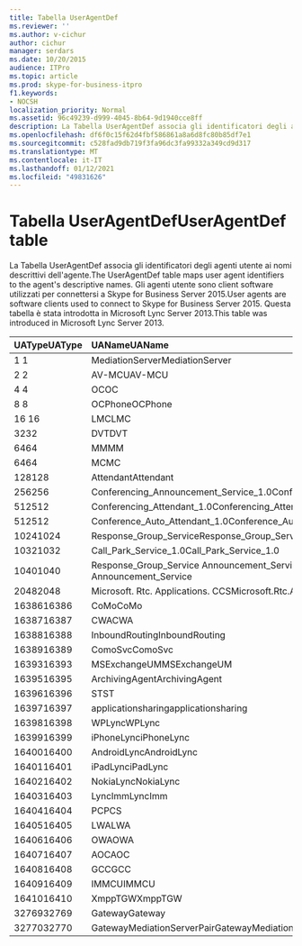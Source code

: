 ```yaml
---
title: Tabella UserAgentDef
ms.reviewer: ''
ms.author: v-cichur
author: cichur
manager: serdars
ms.date: 10/20/2015
audience: ITPro
ms.topic: article
ms.prod: skype-for-business-itpro
f1.keywords:
- NOCSH
localization_priority: Normal
ms.assetid: 96c49239-d999-4045-8b64-9d1940cce8ff
description: La Tabella UserAgentDef associa gli identificatori degli agenti utente ai nomi descrittivi dell'agente. Gli agenti utente sono client software utilizzati per connettersi a Skype for Business Server 2015. Questa tabella è stata introdotta in Microsoft Lync Server 2013.
ms.openlocfilehash: df6f0c15f62d4fbf586861a8a6d8fc80b85df7e1
ms.sourcegitcommit: c528fad9db719f3fa96dc3fa99332a349cd9d317
ms.translationtype: MT
ms.contentlocale: it-IT
ms.lasthandoff: 01/12/2021
ms.locfileid: "49831626"
---
```

# <a name="useragentdef-table"></a><span data-ttu-id="a2b2a-105">Tabella UserAgentDef</span><span class="sxs-lookup"><span data-stu-id="a2b2a-105">UserAgentDef table</span></span>
 
<span data-ttu-id="a2b2a-106">La Tabella UserAgentDef associa gli identificatori degli agenti utente ai nomi descrittivi dell'agente.</span><span class="sxs-lookup"><span data-stu-id="a2b2a-106">The UserAgentDef table maps user agent identifiers to the agent's descriptive names.</span></span> <span data-ttu-id="a2b2a-107">Gli agenti utente sono client software utilizzati per connettersi a Skype for Business Server 2015.</span><span class="sxs-lookup"><span data-stu-id="a2b2a-107">User agents are software clients used to connect to Skype for Business Server 2015.</span></span> <span data-ttu-id="a2b2a-108">Questa tabella è stata introdotta in Microsoft Lync Server 2013.</span><span class="sxs-lookup"><span data-stu-id="a2b2a-108">This table was introduced in Microsoft Lync Server 2013.</span></span>
  
|<span data-ttu-id="a2b2a-109">**UAType**</span><span class="sxs-lookup"><span data-stu-id="a2b2a-109">**UAType**</span></span>|<span data-ttu-id="a2b2a-110">**UAName**</span><span class="sxs-lookup"><span data-stu-id="a2b2a-110">**UAName**</span></span>|<span data-ttu-id="a2b2a-111">**UACategory**</span><span class="sxs-lookup"><span data-stu-id="a2b2a-111">**UACategory**</span></span>|
|:-----|:-----|:-----|
|<span data-ttu-id="a2b2a-112">1 </span><span class="sxs-lookup"><span data-stu-id="a2b2a-112">1</span></span>  <br/> |<span data-ttu-id="a2b2a-113">MediationServer</span><span class="sxs-lookup"><span data-stu-id="a2b2a-113">MediationServer</span></span>  <br/> |<span data-ttu-id="a2b2a-114">MediationServer</span><span class="sxs-lookup"><span data-stu-id="a2b2a-114">MediationServer</span></span>  <br/> |
|<span data-ttu-id="a2b2a-115">2 </span><span class="sxs-lookup"><span data-stu-id="a2b2a-115">2</span></span>  <br/> |<span data-ttu-id="a2b2a-116">AV-MCU</span><span class="sxs-lookup"><span data-stu-id="a2b2a-116">AV-MCU</span></span>  <br/> |<span data-ttu-id="a2b2a-117">AV-MCU</span><span class="sxs-lookup"><span data-stu-id="a2b2a-117">AV-MCU</span></span>  <br/> |
|<span data-ttu-id="a2b2a-118">4 </span><span class="sxs-lookup"><span data-stu-id="a2b2a-118">4</span></span>  <br/> |<span data-ttu-id="a2b2a-119">OC</span><span class="sxs-lookup"><span data-stu-id="a2b2a-119">OC</span></span>  <br/> |<span data-ttu-id="a2b2a-120">OC</span><span class="sxs-lookup"><span data-stu-id="a2b2a-120">OC</span></span>  <br/> |
|<span data-ttu-id="a2b2a-121">8 </span><span class="sxs-lookup"><span data-stu-id="a2b2a-121">8</span></span>  <br/> |<span data-ttu-id="a2b2a-122">OCPhone</span><span class="sxs-lookup"><span data-stu-id="a2b2a-122">OCPhone</span></span>  <br/> |<span data-ttu-id="a2b2a-123">OCPhone</span><span class="sxs-lookup"><span data-stu-id="a2b2a-123">OCPhone</span></span>  <br/> |
|<span data-ttu-id="a2b2a-124">16 </span><span class="sxs-lookup"><span data-stu-id="a2b2a-124">16</span></span>  <br/> |<span data-ttu-id="a2b2a-125">LMC</span><span class="sxs-lookup"><span data-stu-id="a2b2a-125">LMC</span></span>  <br/> |<span data-ttu-id="a2b2a-126">LMC</span><span class="sxs-lookup"><span data-stu-id="a2b2a-126">LMC</span></span>  <br/> |
|<span data-ttu-id="a2b2a-127">32</span><span class="sxs-lookup"><span data-stu-id="a2b2a-127">32</span></span>  <br/> |<span data-ttu-id="a2b2a-128">DVT</span><span class="sxs-lookup"><span data-stu-id="a2b2a-128">DVT</span></span>  <br/> |<span data-ttu-id="a2b2a-129">DVT</span><span class="sxs-lookup"><span data-stu-id="a2b2a-129">DVT</span></span>  <br/> |
|<span data-ttu-id="a2b2a-130">64</span><span class="sxs-lookup"><span data-stu-id="a2b2a-130">64</span></span>  <br/> |<span data-ttu-id="a2b2a-131">MM</span><span class="sxs-lookup"><span data-stu-id="a2b2a-131">MM</span></span>  <br/> |<span data-ttu-id="a2b2a-132">MM</span><span class="sxs-lookup"><span data-stu-id="a2b2a-132">MM</span></span>  <br/> |
|<span data-ttu-id="a2b2a-133">64</span><span class="sxs-lookup"><span data-stu-id="a2b2a-133">64</span></span>  <br/> |<span data-ttu-id="a2b2a-134">MC</span><span class="sxs-lookup"><span data-stu-id="a2b2a-134">MC</span></span>  <br/> |<span data-ttu-id="a2b2a-135">MM</span><span class="sxs-lookup"><span data-stu-id="a2b2a-135">MM</span></span>  <br/> |
|<span data-ttu-id="a2b2a-136">128</span><span class="sxs-lookup"><span data-stu-id="a2b2a-136">128</span></span>  <br/> |<span data-ttu-id="a2b2a-137">Attendant</span><span class="sxs-lookup"><span data-stu-id="a2b2a-137">Attendant</span></span>  <br/> |<span data-ttu-id="a2b2a-138">Attendant</span><span class="sxs-lookup"><span data-stu-id="a2b2a-138">Attendant</span></span>  <br/> |
|<span data-ttu-id="a2b2a-139">256</span><span class="sxs-lookup"><span data-stu-id="a2b2a-139">256</span></span>  <br/> |<span data-ttu-id="a2b2a-140">Conferencing_Announcement_Service_1.0</span><span class="sxs-lookup"><span data-stu-id="a2b2a-140">Conferencing_Announcement_Service_1.0</span></span>  <br/> |<span data-ttu-id="a2b2a-141">CAS</span><span class="sxs-lookup"><span data-stu-id="a2b2a-141">CAS</span></span>  <br/> |
|<span data-ttu-id="a2b2a-142">512</span><span class="sxs-lookup"><span data-stu-id="a2b2a-142">512</span></span>  <br/> |<span data-ttu-id="a2b2a-143">Conferencing_Attendant_1.0</span><span class="sxs-lookup"><span data-stu-id="a2b2a-143">Conferencing_Attendant_1.0</span></span>  <br/> |<span data-ttu-id="a2b2a-144">CAA</span><span class="sxs-lookup"><span data-stu-id="a2b2a-144">CAA</span></span>  <br/> |
|<span data-ttu-id="a2b2a-145">512</span><span class="sxs-lookup"><span data-stu-id="a2b2a-145">512</span></span>  <br/> |<span data-ttu-id="a2b2a-146">Conference_Auto_Attendant_1.0</span><span class="sxs-lookup"><span data-stu-id="a2b2a-146">Conference_Auto_Attendant_1.0</span></span>  <br/> |<span data-ttu-id="a2b2a-147">CAA</span><span class="sxs-lookup"><span data-stu-id="a2b2a-147">CAA</span></span>  <br/> |
|<span data-ttu-id="a2b2a-148">1024</span><span class="sxs-lookup"><span data-stu-id="a2b2a-148">1024</span></span>  <br/> |<span data-ttu-id="a2b2a-149">Response_Group_Service</span><span class="sxs-lookup"><span data-stu-id="a2b2a-149">Response_Group_Service</span></span>  <br/> |<span data-ttu-id="a2b2a-150">RGS</span><span class="sxs-lookup"><span data-stu-id="a2b2a-150">RGS</span></span>  <br/> |
|<span data-ttu-id="a2b2a-151">1032</span><span class="sxs-lookup"><span data-stu-id="a2b2a-151">1032</span></span>  <br/> |<span data-ttu-id="a2b2a-152">Call_Park_Service_1.0</span><span class="sxs-lookup"><span data-stu-id="a2b2a-152">Call_Park_Service_1.0</span></span>  <br/> |<span data-ttu-id="a2b2a-153">CPS</span><span class="sxs-lookup"><span data-stu-id="a2b2a-153">CPS</span></span>  <br/> |
|<span data-ttu-id="a2b2a-154">1040</span><span class="sxs-lookup"><span data-stu-id="a2b2a-154">1040</span></span>  <br/> |<span data-ttu-id="a2b2a-155">Response_Group_Service Announcement_Service</span><span class="sxs-lookup"><span data-stu-id="a2b2a-155">Response_Group_Service Announcement_Service</span></span>  <br/> |<span data-ttu-id="a2b2a-156">COME</span><span class="sxs-lookup"><span data-stu-id="a2b2a-156">AS</span></span>  <br/> |
|<span data-ttu-id="a2b2a-157">2048</span><span class="sxs-lookup"><span data-stu-id="a2b2a-157">2048</span></span>  <br/> |<span data-ttu-id="a2b2a-158">Microsoft. Rtc. Applications. CCS</span><span class="sxs-lookup"><span data-stu-id="a2b2a-158">Microsoft.Rtc.Applications.Ccs</span></span>  <br/> |<span data-ttu-id="a2b2a-159">CCS</span><span class="sxs-lookup"><span data-stu-id="a2b2a-159">CCS</span></span>  <br/> |
|<span data-ttu-id="a2b2a-160">16386</span><span class="sxs-lookup"><span data-stu-id="a2b2a-160">16386</span></span>  <br/> |<span data-ttu-id="a2b2a-161">CoMo</span><span class="sxs-lookup"><span data-stu-id="a2b2a-161">CoMo</span></span>  <br/> |<span data-ttu-id="a2b2a-162">CoMo</span><span class="sxs-lookup"><span data-stu-id="a2b2a-162">CoMo</span></span>  <br/> |
|<span data-ttu-id="a2b2a-163">16387</span><span class="sxs-lookup"><span data-stu-id="a2b2a-163">16387</span></span>  <br/> |<span data-ttu-id="a2b2a-164">CWA</span><span class="sxs-lookup"><span data-stu-id="a2b2a-164">CWA</span></span>  <br/> |<span data-ttu-id="a2b2a-165">CWA</span><span class="sxs-lookup"><span data-stu-id="a2b2a-165">CWA</span></span>  <br/> |
|<span data-ttu-id="a2b2a-166">16388</span><span class="sxs-lookup"><span data-stu-id="a2b2a-166">16388</span></span>  <br/> |<span data-ttu-id="a2b2a-167">InboundRouting</span><span class="sxs-lookup"><span data-stu-id="a2b2a-167">InboundRouting</span></span>  <br/> |<span data-ttu-id="a2b2a-168">InboundRouting</span><span class="sxs-lookup"><span data-stu-id="a2b2a-168">InboundRouting</span></span>  <br/> |
|<span data-ttu-id="a2b2a-169">16389</span><span class="sxs-lookup"><span data-stu-id="a2b2a-169">16389</span></span>  <br/> |<span data-ttu-id="a2b2a-170">ComoSvc</span><span class="sxs-lookup"><span data-stu-id="a2b2a-170">ComoSvc</span></span>  <br/> |<span data-ttu-id="a2b2a-171">ComoSvc</span><span class="sxs-lookup"><span data-stu-id="a2b2a-171">ComoSvc</span></span>  <br/> |
|<span data-ttu-id="a2b2a-172">16393</span><span class="sxs-lookup"><span data-stu-id="a2b2a-172">16393</span></span>  <br/> |<span data-ttu-id="a2b2a-173">MSExchangeUM</span><span class="sxs-lookup"><span data-stu-id="a2b2a-173">MSExchangeUM</span></span>  <br/> |<span data-ttu-id="a2b2a-174">ExUM</span><span class="sxs-lookup"><span data-stu-id="a2b2a-174">ExUM</span></span>  <br/> |
|<span data-ttu-id="a2b2a-175">16395</span><span class="sxs-lookup"><span data-stu-id="a2b2a-175">16395</span></span>  <br/> |<span data-ttu-id="a2b2a-176">ArchivingAgent</span><span class="sxs-lookup"><span data-stu-id="a2b2a-176">ArchivingAgent</span></span>  <br/> |<span data-ttu-id="a2b2a-177">ARCHAGENT</span><span class="sxs-lookup"><span data-stu-id="a2b2a-177">ARCHAGENT</span></span>  <br/> |
|<span data-ttu-id="a2b2a-178">16396</span><span class="sxs-lookup"><span data-stu-id="a2b2a-178">16396</span></span>  <br/> |<span data-ttu-id="a2b2a-179">ST</span><span class="sxs-lookup"><span data-stu-id="a2b2a-179">ST</span></span>  <br/> |<span data-ttu-id="a2b2a-180">ST</span><span class="sxs-lookup"><span data-stu-id="a2b2a-180">ST</span></span>  <br/> |
|<span data-ttu-id="a2b2a-181">16397</span><span class="sxs-lookup"><span data-stu-id="a2b2a-181">16397</span></span>  <br/> |<span data-ttu-id="a2b2a-182">applicationsharing</span><span class="sxs-lookup"><span data-stu-id="a2b2a-182">applicationsharing</span></span>  <br/> |<span data-ttu-id="a2b2a-183">ASMCU</span><span class="sxs-lookup"><span data-stu-id="a2b2a-183">ASMCU</span></span>  <br/> |
|<span data-ttu-id="a2b2a-184">16398</span><span class="sxs-lookup"><span data-stu-id="a2b2a-184">16398</span></span>  <br/> |<span data-ttu-id="a2b2a-185">WPLync</span><span class="sxs-lookup"><span data-stu-id="a2b2a-185">WPLync</span></span>  <br/> |<span data-ttu-id="a2b2a-186">WPLync</span><span class="sxs-lookup"><span data-stu-id="a2b2a-186">WPLync</span></span>  <br/> |
|<span data-ttu-id="a2b2a-187">16399</span><span class="sxs-lookup"><span data-stu-id="a2b2a-187">16399</span></span>  <br/> |<span data-ttu-id="a2b2a-188">iPhoneLync</span><span class="sxs-lookup"><span data-stu-id="a2b2a-188">iPhoneLync</span></span>  <br/> |<span data-ttu-id="a2b2a-189">iPhoneLync</span><span class="sxs-lookup"><span data-stu-id="a2b2a-189">iPhoneLync</span></span>  <br/> |
|<span data-ttu-id="a2b2a-190">16400</span><span class="sxs-lookup"><span data-stu-id="a2b2a-190">16400</span></span>  <br/> |<span data-ttu-id="a2b2a-191">AndroidLync</span><span class="sxs-lookup"><span data-stu-id="a2b2a-191">AndroidLync</span></span>  <br/> |<span data-ttu-id="a2b2a-192">AndroidLync</span><span class="sxs-lookup"><span data-stu-id="a2b2a-192">AndroidLync</span></span>  <br/> |
|<span data-ttu-id="a2b2a-193">16401</span><span class="sxs-lookup"><span data-stu-id="a2b2a-193">16401</span></span>  <br/> |<span data-ttu-id="a2b2a-194">iPadLync</span><span class="sxs-lookup"><span data-stu-id="a2b2a-194">iPadLync</span></span>  <br/> |<span data-ttu-id="a2b2a-195">iPadLync</span><span class="sxs-lookup"><span data-stu-id="a2b2a-195">iPadLync</span></span>  <br/> |
|<span data-ttu-id="a2b2a-196">16402</span><span class="sxs-lookup"><span data-stu-id="a2b2a-196">16402</span></span>  <br/> |<span data-ttu-id="a2b2a-197">NokiaLync</span><span class="sxs-lookup"><span data-stu-id="a2b2a-197">NokiaLync</span></span>  <br/> |<span data-ttu-id="a2b2a-198">NokiaLync</span><span class="sxs-lookup"><span data-stu-id="a2b2a-198">NokiaLync</span></span>  <br/> |
|<span data-ttu-id="a2b2a-199">16403</span><span class="sxs-lookup"><span data-stu-id="a2b2a-199">16403</span></span>  <br/> |<span data-ttu-id="a2b2a-200">LyncImm</span><span class="sxs-lookup"><span data-stu-id="a2b2a-200">LyncImm</span></span>  <br/> |<span data-ttu-id="a2b2a-201">LyncImm</span><span class="sxs-lookup"><span data-stu-id="a2b2a-201">LyncImm</span></span>  <br/> |
|<span data-ttu-id="a2b2a-202">16404</span><span class="sxs-lookup"><span data-stu-id="a2b2a-202">16404</span></span>  <br/> |<span data-ttu-id="a2b2a-203">PC</span><span class="sxs-lookup"><span data-stu-id="a2b2a-203">PCS</span></span>  <br/> |<span data-ttu-id="a2b2a-204">PC</span><span class="sxs-lookup"><span data-stu-id="a2b2a-204">PCS</span></span>  <br/> |
|<span data-ttu-id="a2b2a-205">16405</span><span class="sxs-lookup"><span data-stu-id="a2b2a-205">16405</span></span>  <br/> |<span data-ttu-id="a2b2a-206">LWA</span><span class="sxs-lookup"><span data-stu-id="a2b2a-206">LWA</span></span>  <br/> |<span data-ttu-id="a2b2a-207">LWA</span><span class="sxs-lookup"><span data-stu-id="a2b2a-207">LWA</span></span>  <br/> |
|<span data-ttu-id="a2b2a-208">16406</span><span class="sxs-lookup"><span data-stu-id="a2b2a-208">16406</span></span>  <br/> |<span data-ttu-id="a2b2a-209">OWA</span><span class="sxs-lookup"><span data-stu-id="a2b2a-209">OWA</span></span>  <br/> |<span data-ttu-id="a2b2a-210">OWA</span><span class="sxs-lookup"><span data-stu-id="a2b2a-210">OWA</span></span>  <br/> |
|<span data-ttu-id="a2b2a-211">16407</span><span class="sxs-lookup"><span data-stu-id="a2b2a-211">16407</span></span>  <br/> |<span data-ttu-id="a2b2a-212">AOC</span><span class="sxs-lookup"><span data-stu-id="a2b2a-212">AOC</span></span>  <br/> |<span data-ttu-id="a2b2a-213">AOC</span><span class="sxs-lookup"><span data-stu-id="a2b2a-213">AOC</span></span>  <br/> |
|<span data-ttu-id="a2b2a-214">16408</span><span class="sxs-lookup"><span data-stu-id="a2b2a-214">16408</span></span>  <br/> |<span data-ttu-id="a2b2a-215">GCC</span><span class="sxs-lookup"><span data-stu-id="a2b2a-215">GCC</span></span>  <br/> |<span data-ttu-id="a2b2a-216">GCC</span><span class="sxs-lookup"><span data-stu-id="a2b2a-216">GCC</span></span>  <br/> |
|<span data-ttu-id="a2b2a-217">16409</span><span class="sxs-lookup"><span data-stu-id="a2b2a-217">16409</span></span>  <br/> |<span data-ttu-id="a2b2a-218">IMMCU</span><span class="sxs-lookup"><span data-stu-id="a2b2a-218">IMMCU</span></span>  <br/> |<span data-ttu-id="a2b2a-219">IMMCU</span><span class="sxs-lookup"><span data-stu-id="a2b2a-219">IMMCU</span></span>  <br/> |
|<span data-ttu-id="a2b2a-220">16410</span><span class="sxs-lookup"><span data-stu-id="a2b2a-220">16410</span></span>  <br/> |<span data-ttu-id="a2b2a-221">XmppTGW</span><span class="sxs-lookup"><span data-stu-id="a2b2a-221">XmppTGW</span></span>  <br/> |<span data-ttu-id="a2b2a-222">XmppGateway</span><span class="sxs-lookup"><span data-stu-id="a2b2a-222">XmppGateway</span></span>  <br/> |
|<span data-ttu-id="a2b2a-223">32769</span><span class="sxs-lookup"><span data-stu-id="a2b2a-223">32769</span></span>  <br/> |<span data-ttu-id="a2b2a-224">Gateway</span><span class="sxs-lookup"><span data-stu-id="a2b2a-224">Gateway</span></span>  <br/> |<span data-ttu-id="a2b2a-225">Gateway</span><span class="sxs-lookup"><span data-stu-id="a2b2a-225">Gateway</span></span>  <br/> |
|<span data-ttu-id="a2b2a-226">32770</span><span class="sxs-lookup"><span data-stu-id="a2b2a-226">32770</span></span>  <br/> |<span data-ttu-id="a2b2a-227">GatewayMediationServerPair</span><span class="sxs-lookup"><span data-stu-id="a2b2a-227">GatewayMediationServerPair</span></span>  <br/> |<span data-ttu-id="a2b2a-228">GatewayMediationServerPair</span><span class="sxs-lookup"><span data-stu-id="a2b2a-228">GatewayMediationServerPair</span></span>  <br/> |
   

